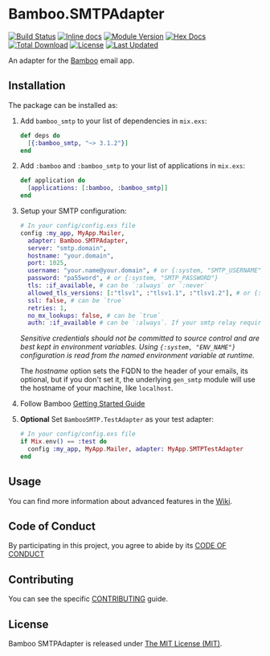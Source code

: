 # Bamboo.SMTPAdapter

[![Build Status](https://github.com/fewlinesco/bamboo_smtp/workflows/Bamboo%20SMTP/badge.svg)](https://github.com/fewlinesco/bamboo_smtp/actions)
[![Inline docs](http://inch-ci.org/github/fewlinesco/bamboo_smtp.svg)](http://inch-ci.org/github/fewlinesco/bamboo_smtp)
[![Module Version](https://img.shields.io/hexpm/v/bamboo_smtp.svg)](https://hex.pm/packages/bamboo_smtp)
[![Hex Docs](https://img.shields.io/badge/hex-docs-lightgreen.svg)](https://hexdocs.pm/bamboo_smtp/)
[![Total Download](https://img.shields.io/hexpm/dt/bamboo_smtp.svg)](https://hex.pm/packages/bamboo_smtp)
[![License](https://img.shields.io/hexpm/l/bamboo_smtp.svg)](https://github.com/fewlinesco/bamboo_smtp/blob/master/LICENSE)
[![Last Updated](https://img.shields.io/github/last-commit/fewlinesco/bamboo_smtp.svg)](https://github.com/fewlinesco/bamboo_smtp/commits/master)

An adapter for the [Bamboo](https://github.com/thoughtbot/bamboo) email app.

## Installation

The package can be installed as:

1. Add `bamboo_smtp` to your list of dependencies in `mix.exs`:

   ```elixir
   def deps do
     [{:bamboo_smtp, "~> 3.1.2"}]
   end
   ```

2. Add `:bamboo` and `:bamboo_smtp` to your list of applications in `mix.exs`:

   ```elixir
   def application do
     [applications: [:bamboo, :bamboo_smtp]]
   end
   ```

3. Setup your SMTP configuration:

   ```elixir
   # In your config/config.exs file
   config :my_app, MyApp.Mailer,
     adapter: Bamboo.SMTPAdapter,
     server: "smtp.domain",
     hostname: "your.domain",
     port: 1025,
     username: "your.name@your.domain", # or {:system, "SMTP_USERNAME"}
     password: "pa55word", # or {:system, "SMTP_PASSWORD"}
     tls: :if_available, # can be `:always` or `:never`
     allowed_tls_versions: [:"tlsv1", :"tlsv1.1", :"tlsv1.2"], # or {:system, "ALLOWED_TLS_VERSIONS"} w/ comma seprated values (e.g. "tlsv1.1,tlsv1.2")
     ssl: false, # can be `true`
     retries: 1,
     no_mx_lookups: false, # can be `true`
     auth: :if_available # can be `:always`. If your smtp relay requires authentication set it to `:always`.
   ```

   *Sensitive credentials should not be committed to source control and are best kept in environment variables.
   Using `{:system, "ENV_NAME"}` configuration is read from the named environment variable at runtime.*

   The *hostname* option sets the FQDN to the header of your emails, its optional, but if you don't set it, the underlying `gen_smtp` module will use the hostname of your machine, like `localhost`.

4. Follow Bamboo [Getting Started Guide](https://github.com/thoughtbot/bamboo#getting-started)

5. **Optional** Set `BambooSMTP.TestAdapter` as your test adapter:

   ```elixir
   # In your config/config.exs file
   if Mix.env() == :test do
     config :my_app, MyApp.Mailer, adapter: MyApp.SMTPTestAdapter
   end
   ```

## Usage

You can find more information about advanced features in the [Wiki](https://github.com/fewlinesco/bamboo_smtp/wiki).

## Code of Conduct

By participating in this project, you agree to abide by its [CODE OF CONDUCT](CODE_OF_CONDUCT.md)

## Contributing

You can see the specific [CONTRIBUTING](CONTRIBUTING.md) guide.

## License

Bamboo SMTPAdapter is released under [The MIT License (MIT)](https://opensource.org/licenses/MIT).
